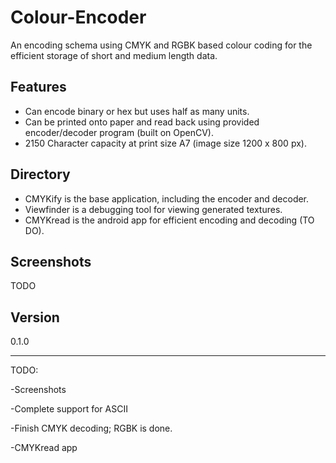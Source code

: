# Colour-Encoder
An encoding schema using CMYK and RGBK based colour coding for the efficient storage of short and medium length data.

## Features

- Can encode binary or hex but uses half as many units.
- Can be printed onto paper and read back using provided encoder/decoder program (built on OpenCV).
- 2150 Character capacity at print size A7 (image size 1200 x 800 px).

## Directory
- CMYKify is the base application, including the encoder and decoder.
- Viewfinder is a debugging tool for viewing generated textures.
- CMYKread is the android app for efficient encoding and decoding (TO DO).

## Screenshots
TODO

## Version
0.1.0

---
TODO:

-Screenshots

-Complete support for ASCII

-Finish CMYK decoding; RGBK is done.

-CMYKread app
